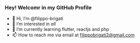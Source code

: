 ### Hey! Welcomr in my GitHub Profile

- 👋 Hi, I’m @filippo-brigati
- 👀 I’m interested in *all*
- 🌱 I’m currently learning flutter, reactjs and php
- 📫 How to reach me via email at filippobrigati2@gmail.com

<!---
filippo-brigati/filippo-brigati is a ✨ special ✨ repository because its `README.md` (this file) appears on your GitHub profile.
You can click the Preview link to take a look at your changes.
--->
